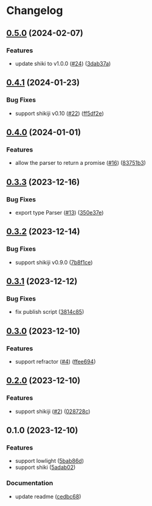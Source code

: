 # Changelog

## [0.5.0](https://github.com/ocavue/prosemirror-highlight/compare/v0.4.1...v0.5.0) (2024-02-07)


### Features

* update shiki to v1.0.0 ([#24](https://github.com/ocavue/prosemirror-highlight/issues/24)) ([3dab37a](https://github.com/ocavue/prosemirror-highlight/commit/3dab37a41feb1e07be639cd348f5606561de63fe))

## [0.4.1](https://github.com/ocavue/prosemirror-highlight/compare/v0.4.0...v0.4.1) (2024-01-23)


### Bug Fixes

* support shikiji v0.10 ([#22](https://github.com/ocavue/prosemirror-highlight/issues/22)) ([ff5df2e](https://github.com/ocavue/prosemirror-highlight/commit/ff5df2e6b3033e2928e68ac3e822d908a62f801c))

## [0.4.0](https://github.com/ocavue/prosemirror-highlight/compare/v0.3.3...v0.4.0) (2024-01-01)


### Features

* allow the parser to return a promise ([#16](https://github.com/ocavue/prosemirror-highlight/issues/16)) ([83751b3](https://github.com/ocavue/prosemirror-highlight/commit/83751b33c35db0ce78ea95299048ef389a9c9324))

## [0.3.3](https://github.com/ocavue/prosemirror-highlight/compare/v0.3.2...v0.3.3) (2023-12-16)


### Bug Fixes

* export type Parser ([#13](https://github.com/ocavue/prosemirror-highlight/issues/13)) ([350e37e](https://github.com/ocavue/prosemirror-highlight/commit/350e37eb0db49dcc1f75704553500823facdebf4))

## [0.3.2](https://github.com/ocavue/prosemirror-highlight/compare/v0.3.1...v0.3.2) (2023-12-14)


### Bug Fixes

* support shikiji v0.9.0 ([7b8f1ce](https://github.com/ocavue/prosemirror-highlight/commit/7b8f1ce1dca760e3657b6e7fc9eba4df172aed47))

## [0.3.1](https://github.com/ocavue/prosemirror-highlight/compare/v0.3.0...v0.3.1) (2023-12-12)


### Bug Fixes

* fix publish script ([3814c85](https://github.com/ocavue/prosemirror-highlight/commit/3814c8503f73de91a78e9577142b827e493f3b56))

## [0.3.0](https://github.com/ocavue/prosemirror-highlight/compare/v0.2.0...v0.3.0) (2023-12-10)


### Features

* support refractor ([#4](https://github.com/ocavue/prosemirror-highlight/issues/4)) ([ffee694](https://github.com/ocavue/prosemirror-highlight/commit/ffee694e0113bfe14a6f1dc05d0cbc5fcf679b9d))

## [0.2.0](https://github.com/ocavue/prosemirror-highlight/compare/v0.1.0...v0.2.0) (2023-12-10)


### Features

* support shikiji ([#2](https://github.com/ocavue/prosemirror-highlight/issues/2)) ([028728c](https://github.com/ocavue/prosemirror-highlight/commit/028728c70835adcd18b36e6e43fe4e736d8b3fcd))

## 0.1.0 (2023-12-10)


### Features

* support lowlight ([5bab86d](https://github.com/ocavue/prosemirror-highlight/commit/5bab86d6589fb879e94f4419e7ac813fe44589b1))
* support shiki ([5adab02](https://github.com/ocavue/prosemirror-highlight/commit/5adab02178134a1e32d6860554e2913bacc615f8))


### Documentation

* update readme ([cedbc68](https://github.com/ocavue/prosemirror-highlight/commit/cedbc68e1e090a53693aecb21d9c3145cf9dbd73))
